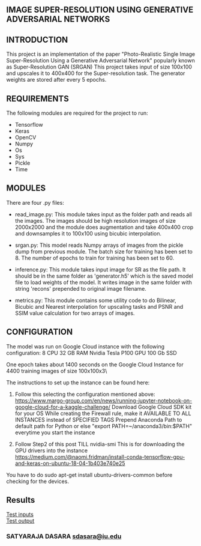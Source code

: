 ## IMAGE SUPER-RESOLUTION USING GENERATIVE ADVERSARIAL NETWORKS

## INTRODUCTION

This project is an implementation of the paper "Photo-Realistic Single Image Super-Resolution Using a Generative Adversarial Network" popularly known as Super-Resolution GAN (SRGAN) 
This project takes input of size 100x100 and upscales it to 400x400 for the Super-resolution task. 
The generator weights are stored after every 5 epochs. 

## REQUIREMENTS

The following modules are required for the project to run: 
* Tensorflow 
* Keras 
* OpenCV
* Numpy 
* Os 
* Sys
* Pickle 
* Time 

## MODULES

There are four .py files: 

* read_image.py: 
This module takes input as the folder path and reads all the images. 
The images should be high resolution images of size 2000x2000 and the module does augmentation and take 400x400 crop and downsamples it to 100x100 using bicubic interpolation.

* srgan.py:
This model reads Numpy arrays of images from the pickle dump from previous module.
The batch size for training has been set to 8.
The number of epochs to train for training has been set to 60.

* inference.py:
This module takes input image for SR as the file path. 
It should be in the same folder as 'generator.h5' which is the saved model file to load weights of the model.
It writes image in the same folder with string 'recons' prepended to original image filename.

* metrics.py:
This module contains some utility code to do Bilinear, Bicubic and Nearest interpolation for upscaling tasks and PSNR and SSIM value calculation for two arrays of images.

## CONFIGURATION 
The model was run on Google Cloud instance with the following configuration:
8 CPU
32 GB RAM
Nvidia Tesla P100 GPU
100 Gb SSD

One epoch takes about 1400 seconds on the Google Cloud Instance for 4400 training images of size 100x100x3\

The instructions to set up the instance can be found here:

1. Follow this selecting the configuration mentioned above:
https://www.margo-group.com/en/news/running-jupyter-notebook-on-google-cloud-for-a-kaggle-challenge/ 
Download Google Cloud SDK kit for your OS
While creating the Firewall rule, make it AVAILABLE TO ALL INSTANCES instead of SPECIFIED TAGS
Prepend Anaconda Path to default path for Python or else "export PATH=~/anaconda3/bin:$PATH" everytime you start the instance

2. Follow Step2 of this post TILL nvidia-smi
This is for downloading the GPU drivers into the instance
https://medium.com/@naomi.fridman/install-conda-tensorflow-gpu-and-keras-on-ubuntu-18-04-1b403e740e25

You have to do sudo apt-get install ubuntu-drivers-common before checking for the devices.

## Results

[Test inputs](https://drive.google.com/drive/u/0/folders/1D9Dy_7KIvJtiZL8ahRC7mub4rcOy9Dpf)<br>
[Test output](https://drive.google.com/drive/u/0/folders/1XMst-DoF3I4-oQTzFGoThGPCGN4KOqRn)

### SATYARAJA DASARA          sdasara@iu.edu
